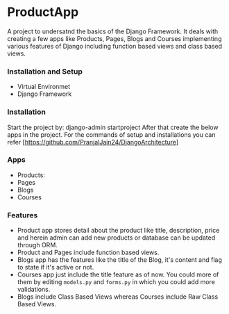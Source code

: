 # ProductApp
A project to undersatnd the basics of the Django Framework. It deals with creating a few apps like Products, Pages, Blogs and Courses implementing various features of Django including function based views and class based views.

### Installation and Setup
* Virtual Environmet
* Django Framework

### Installation
Start the project by: django-admin startproject <projectname>
After that create the below apps in the project.
For the commands of setup and installations you can refer [https://github.com/PranjalJain24/DjangoArchitecture]

### Apps
* Products:
* Pages
* Blogs
* Courses

### Features

* Product app stores detail about the product like title, description, price and herein admin can add new products or database can be updated through ORM. 
* Product and Pages include function based views.
* Blogs app has the features like the title of the Blog, it's content and flag to state if it's active or not.
* Courses app just include the title feature as of now. You could more of them by editing ```models.py``` and ```forms.py``` in which you could add more validations.
* Blogs include Class Based Views whereas Courses include Raw Class Based Views.
